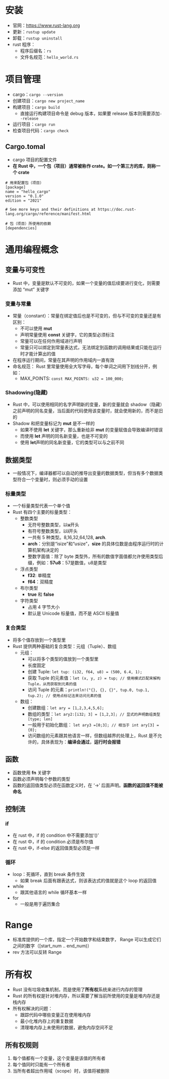 # 安装
- 官网：https://www.rust-lang.org
- 更新：```rustup update```
- 卸载：```rustup uninstall```
- rust 程序：
    - 程序后缀名：```rs```
    - 文件名规范：```hello_world.rs```

# 项目管理
- cargo：```cargo --version```
- 创建项目：```cargo new project_name```
- 构建项目：```cargo build```
    - 直接运行构建项目命令是 debug 版本，如果要 release 版本则需要添加```--release```
- 运行项目：```cargo run```
- 检查项目代码：```cargo check```

## Cargo.tomal
- cargo 项目的配置文件
- **在 Rust 中，一个包（项目）通常被称作 crate。如一个第三方的库，则称一个 crate**
```
# 用来配置包（项目）
[package]
name = "hello_cargo"
version = "0.1.0"
edition = "2021"

# See more keys and their definitions at https://doc.rust-lang.org/cargo/reference/manifest.html

# 包（项目）所使用的依赖
[dependencies]
```

# 通用编程概念
## 变量与可变性
- Rust 中，变量是默认不可变的，如果一个变量的值后续要进行变化，则需要添加 “mut” 关键字

### 变量与常量
- 常量（constant）：常量在绑定值后也是不可变的，但与不可变的变量还是有区别：
    - 不可以使用 **mut**
    - 声明常量使用 **const** 关键字，它的类型必须标注
    - 常量可以在任何作用域进行声明
    - 常量只可以绑定到常量表达式，无法绑定到函数的调用结果或只能在运行时才能计算出的值
- 在程序运行期间，常量在其声明的作用域内一直有效
- 命名规范： Rust 里常量使用全大写字母，每个单词之间用下划线分开，例如：
    - MAX_POINTS: ```const MAX_POINTS: u32 = 100_000;```

### Shadowing(隐藏)
- Rust 中，可以使用相同的名字声明新的变量，新的变量就会 shadow（隐藏）之前声明的同名变量，当后面的代码使用该变量时，就会使用新的，而不是旧的
- Shadow 和把变量标记为 **mut** 是不一样的
    - 如果不使用 **let** 关键字，那么重新给非 **mut** 的变量赋值会导致编译时错误
    - 而使用 **let** 声明的同名新变量，也是不可变的
    - 使用 **let**声明的同名新变量，它的类型可以与之前不同

## 数据类型
- 一般情况下，编译器都可以自动的推导出变量的数据类型，但当有多个数据类型符合一个变量时，则必须手动的设置

### 标量类型
- 一个标量类型代表一个单个值
- Rust 有四个主要的标量类型：
    - 整数类型
        - 无符号整数类型，以**u**开头
        - 有符号整数类型，以**i**开头
        - 一共有 5 种类型。8,16,32,64,128, **arch**.
        - **arch**：分别是“isize”和“usize”，**size** 的具体位数是由程序运行时的计算机架构决定的
        - 整数字面值：除了 byte 类型外，所有的数值字面值都允许使用类型后缀，例如：**57u8**：57是数值，u8是类型
    - 浮点类型
        - **f32**: 单精度
        - **f64**：双精度
    - 布尔类型
        - **true** 和 **false**
    - 字符类型
        - 占用 4 字节大小
        - 默认是 Unicode 标量值，而不是 ASCII 标量值

### 复合类型
- 将多个值存放到一个类型里
- Rust 提供两种基础的复合类型：元组（Tuple）、数组
    - 元组：
        - 可以将多个类型的值放到一个类型里
        - 长度固定
        - 创建 Tuple: ```let tup: (i32, f64, u8) = (500, 6.4, 1);```
        - 获取 Tuple 的元素值：```let (x, y, z) = tup; // 使用模式匹配来解构 Tuple，从而获取到元素的值```
        - 访问 Tuple 的元素：```println!("{}, {}, {}", tup.0, tup.1, tup.2); // 使用点标记法来访问元素的值```
    - 数组：
        - 创建数组：```let ary = [1,2,3,4,5,6];```
        - 数组的类型：```let ary2:[i32; 3] = [1,2,3]; // 显式的声明数组类型[type; len]```
        - 一般用于初始化数组： ```let ary3 =[0;3]; // 相当于 int ary[3] = {0};```
        - 访问数组的元素跟其他语言一样，但数组越界的处理上，Rust 是不允许的，具体表现为：**编译会通过**，**运行时会报错**

## 函数
- 函数使用 **fn** 关键字
- 函数必须声明每个参数的类型
- 函数的返回值类型必须在函数定义时，在 ‘->’ 后面声明。**函数的返回值不能被命名**

## 控制流
### if
- 在 rust 中，if 的 condition 中不需要添加‘()’
- 在 rust 中，if 的 condition 必须是布尔值
- 在 rust 中，if-else 的返回值类型必须是一样

### 循环
- loop：死循环，直到 break 条件生效
    - 如果 break 后面有跟表达式，则该表达式的值就是这个 loop 的返回值
- while
    - 跟其他语言的 while 循环基本一样
- for
    - 一般是用于遍历集合

# Range
- 标准库提供的一个库，指定一个开始数字和结束数字， Range 可以生成它们之间的数字（[start_num .. end_num)）
- rev 方法可以反转 Range

# 所有权
- Rust 没有垃圾收集机制，而是使用了**所有权**系统来进行内存的管理
- Rust 的所有权是针对堆内存，所以需要了解当前所使用的变量是堆内存还是栈内存
- 所有权解决的问题：
    - 跟踪代码中哪些变量正在使用堆内存
    - 最小化堆内存上的重复数据
    - 清理堆内存上未使用的数据，避免内存空间不足

## 所有权规则
1. 每个值都有一个变量，这个变量是该值的所有者
2. 每个值同时只能有一个所有者
3. 当所有者超出作用域（scope）时，该值将被删除